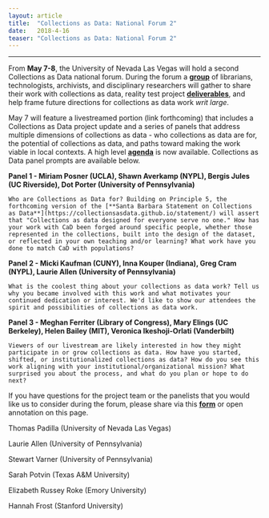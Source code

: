 ```yaml
---
layout: article
title:  "Collections as Data: National Forum 2"
date:   2018-4-16 
teaser: "Collections as Data: National Forum 2"
---
```

---

From **May 7-8**, the University of Nevada Las Vegas will hold a second Collections as Data national forum. During the forum a [**group**](https://collectionsasdata.github.io/partners/) of librarians, technologists, archivists, and disciplinary researchers will gather to share their work with collections as data, reality test project [**deliverables**](https://collectionsasdata.github.io/resources/), and help frame future directions for collections as data work *writ large*. 

May 7 will feature a livestreamed portion (link forthcoming) that includes a Collections as Data project update and a series of panels that address multiple dimensions of collections as data - who collections as data are for, the potential of collections as data, and paths toward making the work viable in local contexts. A high level [**agenda**](https://docs.google.com/document/d/1xZcTLGkWSjzjnI7a9LSfCS_TzkMiLEXDmE3Rs0VIb0s/edit?usp=sharing) is now available. Collections as Data panel prompts are available below.

**Panel 1 - Miriam Posner (UCLA), Shawn Averkamp (NYPL), Bergis Jules (UC Riverside), Dot Porter (University of Pennsylvania)**

`Who are Collections as Data for? Building on Principle 5, the forthcoming version of the [**Santa Barbara Statement on Collections as Data**](https://collectionsasdata.github.io/statement/) will assert that "Collections as data designed for everyone serve no one." How has your work with CaD been forged around specific people, whether those represented in the collections, built into the design of the dataset, or reflected in your own teaching and/or learning? What work have you done to match CaD with populations?`

**Panel 2 - Micki Kaufman (CUNY), Inna Kouper (Indiana), Greg Cram (NYPL), Laurie Allen (University of Pennsylvania)**

`What is the coolest thing about your collections as data work? Tell us why you became involved with this work and what motivates your continued dedication or interest. We'd like to show our attendees the spirit and possibilities of collections as data work.`

**Panel 3 - Meghan Ferriter (Library of Congress), Mary Elings (UC Berkeley), Helen Bailey (MIT), Veronica Ikeshoji-Orlati (Vanderbilt)**

`Viewers of our livestream are likely interested in how they might participate in or grow collections as data. How have you started, shifted, or institutionalized collections as data? How do you see this work aligning with your institutional/organizational mission? What surprised you about the process, and what do you plan or hope to do next?` 

If you have questions for the project team or the panelists that you would like us to consider during the forum, please share via this [**form**](https://docs.google.com/forms/d/e/1FAIpQLScy-Z1AaH0Ev6fEVx2jrBd2laEs0aUVzCQvLkxEt7vsH0Ed3Q/viewform?usp=sf_link) or open annotation on this page. 

Thomas Padilla (University of Nevada Las Vegas)

Laurie Allen (University of Pennsylvania)

Stewart Varner (University of Pennsylvania)

Sarah Potvin (Texas A&M University)

Elizabeth Russey Roke (Emory University)

Hannah Frost (Stanford University)

<script async defer src="https://hypothes.is/embed.js"></script>



